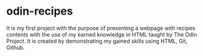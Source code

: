 # odin-recipes
It is my first project with the purpose of presenting a webpage with recipes contents with the use of my earned knowledge in HTML taught by The Odin Project. It is created by demonstrating my gained skills using HTML, Git, Github.
